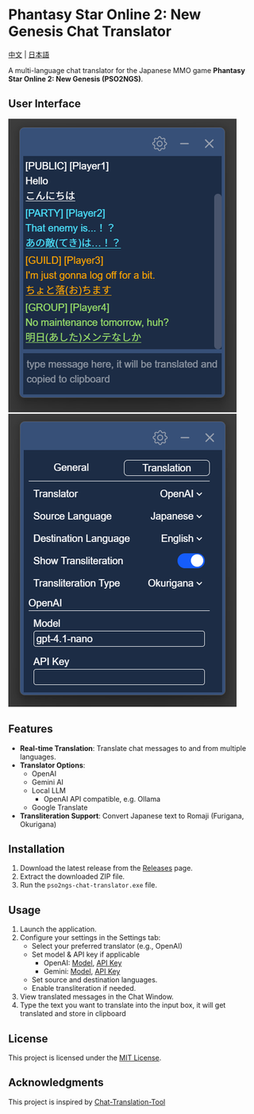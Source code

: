 # Phantasy Star Online 2: New Genesis Chat Translator

[中文](./README-ZH.md) | [日本語](./README-JA.md)

A multi-language chat translator for the Japanese MMO game **Phantasy Star Online 2: New Genesis (PSO2NGS)**.

## User Interface

![User Interface](/docs/images/user_interface.png)
![Settings](/docs/images/settings.png)

## Features

- **Real-time Translation**: Translate chat messages to and from multiple languages.
- **Translator Options**:
  - OpenAI
  - Gemini AI
  - Local LLM
    - OpenAI API compatible, e.g. Ollama
  - Google Translate
- **Transliteration Support**: Convert Japanese text to Romaji (Furigana, Okurigana)

## Installation

1. Download the latest release from the [Releases](https://github.com/lai19190/pso2ngs-chat-translator/releases) page.
2. Extract the downloaded ZIP file.
3. Run the `pso2ngs-chat-translator.exe` file.

## Usage

1. Launch the application.
2. Configure your settings in the Settings tab:
   - Select your preferred translator (e.g., OpenAI)
   - Set model & API key if applicable
     - OpenAI: [Model](https://platform.openai.com/docs/models), [API Key](https://platform.openai.com/api-keys)
     - Gemini: [Model](https://ai.google.dev/gemini-api/docs/models), [API Key](https://ai.google.dev/gemini-api/docs/api-key)
   - Set source and destination languages.
   - Enable transliteration if needed.
3. View translated messages in the Chat Window.
4. Type the text you want to translate into the input box, it will get translated and store in clipboard

## License

This project is licensed under the [MIT License](./LICENSE).

## Acknowledgments

This project is inspired by [Chat-Translation-Tool](https://github.com/BigCuteDonut/Chat-Translation-Tool/)
